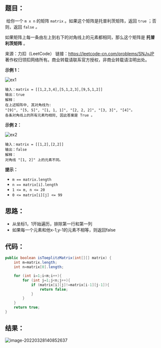 ## 题目：

​	给你一个 `m x n` 的矩阵 `matrix` 。如果这个矩阵是托普利茨矩阵，返回 `true` ；否则，返回 `false` *。*

如果矩阵上每一条由左上到右下的对角线上的元素都相同，那么这个矩阵是 **托普利茨矩阵** 。



来源：力扣（LeetCode） 链接：https://leetcode-cn.com/problems/SNJvJP 著作权归领扣网络所有。商业转载请联系官方授权，非商业转载请注明出处。

<!--more-->

**示例 1：**

![ex1](http://img.misteryliu.top/ex1.jpg)

```
输入：matrix = [[1,2,3,4],[5,1,2,3],[9,5,1,2]]
输出：true
解释：
在上述矩阵中, 其对角线为: 
"[9]", "[5, 5]", "[1, 1, 1]", "[2, 2, 2]", "[3, 3]", "[4]"。 
各条对角线上的所有元素均相同, 因此答案是 True 。
```

**示例 2：**

![ex2](http://img.misteryliu.top/ex2-20220328105217071.jpg)

```
输入：matrix = [[1,2],[2,2]]
输出：false
解释：
对角线 "[1, 2]" 上的元素不同。
```

**提示：**

- `m == matrix.length`
- `n == matrix[i].length`
- `1 <= m, n <= 20`
- `0 <= matrix[i][j] <= 99`

## 思路：

- 从坐标1，1开始遍历，排除第一行和第一列
- 如果每一个元素和他x-1,y-1的元素不相等，则返回false

## 代码：

```java
public boolean isToeplitzMatrix(int[][] matrix) {
    int m=matrix.length;
    int n=matrix[0].length;

    for (int i=1;i<m;i++){
        for (int j=1;j<n;j++){
            if (matrix[i][j]!=matrix[i-1][j-1]){
                return false;
            }
        }
    }
    return true;
}
```

## 结果：

![image-20220328140852637](http://img.misteryliu.top/image-20220328140852637.png)